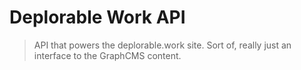 # Deplorable Work API

> API that powers the deplorable.work site. Sort of, really just an interface to the GraphCMS content.